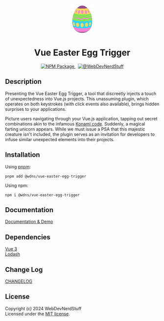 <p align="center">
  <img alt="Egg" width="100" src="https://raw.githubusercontent.com/webdevnerdstuff/vue-easter-egg-trigger/main/src/assets/egg.png">
</p>

<p>
  <h1 align="center">Vue Easter Egg Trigger</h1>
</p>

<p align="center">
  <a href="https://www.npmjs.com/package/@wdns/vue-easter-egg-trigger">
    <img src="https://img.shields.io/npm/v/%40wdns/vue-easter-egg-trigger?color=1867c0&logo=npm" alt="NPM Package">
  </a>
  &nbsp;
  <a href="https://github.com/webdevnerdstuff/vue-easter-egg-trigger">
    <img src="https://img.shields.io/badge/GitHub-WebDevNerdStuff-brightgreen.svg?logo=github" alt="@WebDevNerdStuff">
  </a>
</p>


## Description

Presenting the Vue Easter Egg Trigger, a tool that discreetly injects a touch of unexpectedness into Vue.js projects. This unassuming plugin, which operates on both keystrokes (with click events also available), brings hidden surprises to your applications.  
  
Picture users navigating through your Vue.js application, tapping out secret combinations akin to the infamous <a href="https://en.wikipedia.org/wiki/Konami_Code" target="_blank">Konami code</a>. Suddenly, a magical farting unicorn appears. While we must issue a PSA that this majestic creature isn't included, the plugin serves as an invitation for developers to infuse similar unexpected elements into their projects.


## Installation
 
Using [pnpm](https://pnpm.io/):
```
pnpm add @wdns/vue-easter-egg-trigger
```

Using npm:
```
npm i @wdns/vue-easter-egg-trigger
```
 
## Documentation
 
[Documentation & Demo](https://webdevnerdstuff.github.io/vue-easter-egg-trigger/) 

## Dependencies
 
[Vue 3](https://vuejs.org/)  
[Lodash](https://lodash.com/)


## Change Log
 
[CHANGELOG](https://github.com/webdevnerdstuff/vue-easter-egg-trigger/blob/main/CHANGELOG.md)


## License

Copyright (c) 2024 WebDevNerdStuff  
Licensed under the [MIT license](https://github.com/webdevnerdstuff/vue-easter-egg-trigger/blob/main/LICENSE.md).
